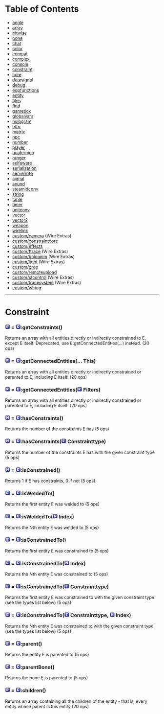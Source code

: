 # Table of Contents

* [angle](e2-docs-angle)
* [array](e2-docs-array)
* [bitwise](e2-docs-bitwise)
* [bone](e2-docs-bone)
* [chat](e2-docs-chat)
* [color](e2-docs-color)
* [compat](e2-docs-compat)
* [complex](e2-docs-complex)
* [console](e2-docs-console)
* [constraint](e2-docs-constraint)
* [core](e2-docs-core)
* [datasignal](e2-docs-datasignal)
* [debug](e2-docs-debug)
* [egpfunctions](e2-docs-egpfunctions)
* [entity](e2-docs-entity)
* [files](e2-docs-files)
* [find](e2-docs-find)
* [gametick](e2-docs-gametick)
* [globalvars](e2-docs-globalvars)
* [hologram](e2-docs-hologram)
* [http](e2-docs-http)
* [matrix](e2-docs-matrix)
* [npc](e2-docs-npc)
* [number](e2-docs-number)
* [player](e2-docs-player)
* [quaternion](e2-docs-quaternion)
* [ranger](e2-docs-ranger)
* [selfaware](e2-docs-selfaware)
* [serialization](e2-docs-serialization)
* [serverinfo](e2-docs-serverinfo)
* [signal](e2-docs-signal)
* [sound](e2-docs-sound)
* [steamidconv](e2-docs-steamidconv)
* [string](e2-docs-string)
* [table](e2-docs-table)
* [timer](e2-docs-timer)
* [unitconv](e2-docs-unitconv)
* [vector](e2-docs-vector)
* [vector2](e2-docs-vector2)
* [weapon](e2-docs-weapon)
* [wirelink](e2-docs-wirelink)
* [custom/camera](e2-docs-custom-camera) (Wire Extras)
* [custom/constraintcore](e2-docs-custom-constraintcore)
* [custom/effects](e2-docs-custom-effects)
* [custom/ftrace](e2-docs-custom-ftrace) (Wire Extras)
* [custom/holoanim](e2-docs-custom-holoanim) (Wire Extras)
* [custom/light](e2-docs-custom-light) (Wire Extras)
* [custom/prop](e2-docs-custom-prop)
* [custom/remoteupload](e2-docs-custom-remoteupload)
* [custom/stcontrol](e2-docs-custom-stcontrol) (Wire Extras)
* [custom/tracesystem](e2-docs-custom-tracesystem) (Wire Extras)
* [custom/wiring](e2-docs-custom-wiring)
***

# Constraint

### ![Array](Type-Array.png "Array") = ![Entity](Type-Entity.png "Entity"):getConstraints()

Returns an array with all entities directly or indirectly constrained to E, except E itself. Deprecated, use E:getConnectedEntities(...) instead. (20 ops)

### ![Array](Type-Array.png "Array") = ![Entity](Type-Entity.png "Entity"):getConnectedEntities(... This)

Returns an array with all entities directly or indirectly constrained or parented to E, including E itself. (20 ops)

### ![Array](Type-Array.png "Array") = ![Entity](Type-Entity.png "Entity"):getConnectedEntities(![Array](Type-Array.png "Array") Filters)

Returns an array with all entities directly or indirectly constrained or parented to E, including E itself. (20 ops)

### ![Number](Type-Number.png "Number") = ![Entity](Type-Entity.png "Entity"):hasConstraints()

Returns the number of the constraints E has (5 ops)

### ![Number](Type-Number.png "Number") = ![Entity](Type-Entity.png "Entity"):hasConstraints(![String](Type-String.png "String") Constrainttype)

Returns the number of the constraints E has with the given constraint type (5 ops)

### ![Number](Type-Number.png "Number") = ![Entity](Type-Entity.png "Entity"):isConstrained()

Returns 1 if E has constraints, 0 if not (5 ops)

### ![Entity](Type-Entity.png "Entity") = ![Entity](Type-Entity.png "Entity"):isWeldedTo()

Returns the first entity E was welded to (5 ops)

### ![Entity](Type-Entity.png "Entity") = ![Entity](Type-Entity.png "Entity"):isWeldedTo(![Number](Type-Number.png "Number") Index)

Returns the Nth entity E was welded to (5 ops)

### ![Entity](Type-Entity.png "Entity") = ![Entity](Type-Entity.png "Entity"):isConstrainedTo()

Returns the first entity E was constrained to (5 ops)

### ![Entity](Type-Entity.png "Entity") = ![Entity](Type-Entity.png "Entity"):isConstrainedTo(![Number](Type-Number.png "Number") Index)

Returns the Nth entity E was constrained to (5 ops)

### ![Entity](Type-Entity.png "Entity") = ![Entity](Type-Entity.png "Entity"):isConstrainedTo(![String](Type-String.png "String") Constrainttype)

Returns the first entity E was constrained to with the given constraint type (see the types list below) (5 ops)

### ![Entity](Type-Entity.png "Entity") = ![Entity](Type-Entity.png "Entity"):isConstrainedTo(![String](Type-String.png "String") Constrainttype, ![Number](Type-Number.png "Number") Index)

Returns the Nth entity E was constrained to with the given constraint type (see the types list below) (5 ops)

### ![Entity](Type-Entity.png "Entity") = ![Entity](Type-Entity.png "Entity"):parent()

Returns the entity E is parented to (5 ops)

### ![Bone](Type-Bone.png "Bone") = ![Entity](Type-Entity.png "Entity"):parentBone()

Returns the bone E is parented to (5 ops)

### ![Array](Type-Array.png "Array") = ![Entity](Type-Entity.png "Entity"):children()

Returns an array containing all the children of the entity - that is, every entity whose parent is this entity (20 ops)